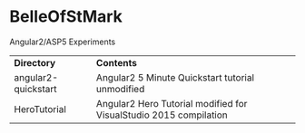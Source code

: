 # BelleOfStMark
Angular2/ASP5 Experiments

<table>
    <tr>
        <td><b>Directory</b></td>
        <td><b>Contents</b></td>
    </tr>
    <tr>
        <td>angular2-quickstart</td>
        <td>Angular2 5 Minute Quickstart tutorial unmodified</td>
    </tr>
    <tr>
        <td>HeroTutorial</td>
        <td>Angular2 Hero Tutorial modified for VisualStudio 2015 compilation</td>
    </tr>
    
</table>
